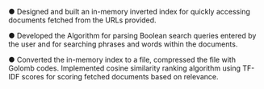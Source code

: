 ● Designed and built an in-memory inverted index for quickly accessing documents fetched from the URLs provided. 

● Developed the Algorithm for parsing Boolean search queries entered by the user and for searching phrases and 
words within the documents. 

● Converted the in-memory index to a file, compressed the file with Golomb codes. Implemented cosine similarity 
ranking algorithm using TF-IDF scores for scoring fetched documents based on relevance. 
